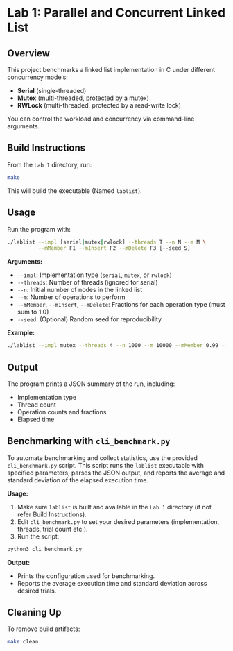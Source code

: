 # Lab 1: Parallel and Concurrent Linked List

## Overview

This project benchmarks a linked list implementation in C under different concurrency models:
- **Serial** (single-threaded)
- **Mutex** (multi-threaded, protected by a mutex)
- **RWLock** (multi-threaded, protected by a read-write lock)

You can control the workload and concurrency via command-line arguments.

## Build Instructions

From the `Lab 1` directory, run:

```sh
make
```

This will build the executable (Named `lablist`).

## Usage

Run the program with:

```sh
./lablist --impl [serial|mutex|rwlock] --threads T --n N --m M \
		  --mMember F1 --mInsert F2 --mDelete F3 [--seed S]
```

**Arguments:**
- `--impl`: Implementation type (`serial`, `mutex`, or `rwlock`)
- `--threads`: Number of threads (ignored for serial)
- `--n`: Initial number of nodes in the linked list
- `--m`: Number of operations to perform
- `--mMember`, `--mInsert`, `--mDelete`: Fractions for each operation type (must sum to 1.0)
- `--seed`: (Optional) Random seed for reproducibility

**Example:**

```sh
./lablist --impl mutex --threads 4 --n 1000 --m 10000 --mMember 0.99 --mInsert 0.005 --mDelete 0.005
```

## Output

The program prints a JSON summary of the run, including:
- Implementation type
- Thread count
- Operation counts and fractions
- Elapsed time

## Benchmarking with `cli_benchmark.py`

To automate benchmarking and collect statistics, use the provided `cli_benchmark.py` script. This script runs the `lablist` executable with specified parameters, parses the JSON output, and reports the average and standard deviation of the elapsed execution time.

**Usage:**

1. Make sure `lablist` is built and available in the `Lab 1` directory (if not refer Build Instructions).
2. Edit `cli_benchmark.py` to set your desired parameters (implementation, threads, trial count etc.).
3. Run the script:

```sh
python3 cli_benchmark.py
```

**Output:**
- Prints the configuration used for benchmarking.
- Reports the average execution time and standard deviation across desired trials.

## Cleaning Up

To remove build artifacts:

```sh
make clean
```
